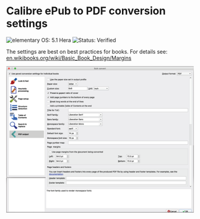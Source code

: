 # Calibre ePub to PDF conversion settings

![elementary OS: 5.1 Hera](https://img.shields.io/badge/elementary%C2%A0OS-5.1%20Hera-007aff)
![Status: Verified](https://img.shields.io/badge/status-verified-58c633)

The settings are best on best practices for books. For details see: [en.wikibooks.org/wiki/Basic_Book_Design/Margins](https://en.wikibooks.org/wiki/Basic_Book_Design/Margins)

![Calibre ePub to PDF conversion settings](../assets/Calibre-Settings-PDF-Conversion.png)